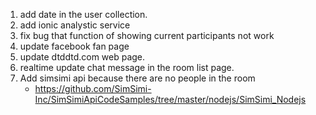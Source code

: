 1. add date in the user collection.
2. add ionic analystic service
3. fix bug that function of showing current participants not work
4. update facebook fan page
5. update dtddtd.com web page. 
6. realtime update chat message in the room list page.
7. Add simsimi api because there are no people in the room
   - https://github.com/SimSimi-Inc/SimSimiApiCodeSamples/tree/master/nodejs/SimSimi_Nodejs